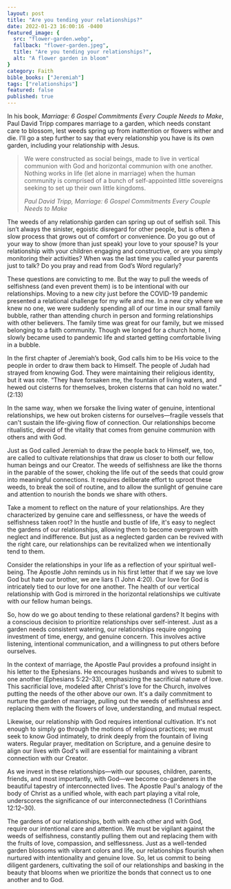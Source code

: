 ```yaml
---
layout: post
title: "Are you tending your relationships?"
date: 2022-01-23 16:00:16 -0400
featured_image: {
  src: "flower-garden.webp",
  fallback: "flower-garden.jpeg",
  title: "Are you tending your relationships?",
  alt: "A flower garden in bloom"
}
category: Faith
bible_books: ["Jeremiah"]
tags: ["relationships"]
featured: false
published: true
---
```


In his book, *Marriage: 6 Gospel Commitments Every Couple Needs to Make*, Paul David Tripp compares marriage to a garden, which needs constant care to blossom, lest weeds spring up from inattention or flowers wither and die. I’ll go a step further to say that every relationship you have is its own garden, including your relationship with Jesus.

> We were constructed as social beings, made to live in vertical communion with God and horizontal communion with one another. Nothing works in life (let alone in marriage) when the human community is comprised of a bunch of self-appointed little sovereigns seeking to set up their own little kingdoms.
>
> <cite>Paul David Tripp, Marriage: 6 Gospel Commitments Every Couple Needs to Make</cite>

The weeds of any relationship garden can spring up out of selfish soil. This isn’t always the sinister, egoistic disregard for other people, but is often a slow process that grows out of comfort or convenience. Do you go out of your way to show (more than just speak) your love to your spouse? Is your relationship with your children engaging and constructive, or are you simply monitoring their activities? When was the last time you called your parents just to talk? Do you pray and read from God’s Word regularly?

These questions are convicting to me. But the way to pull the weeds of selfishness (and even prevent them) is to be intentional with our relationships. Moving to a new city just before the COVID-19 pandemic presented a relational challenge for my wife and me. In a new city where we knew no one, we were suddenly spending all of our time in our small family bubble, rather than attending church in person and forming relationships with other believers. The family time was great for our family, but we missed belonging to a faith community. Though we longed for a church home, I slowly became used to pandemic life and started getting comfortable living in a bubble.

In the first chapter of Jeremiah’s book, God calls him to be His voice to the people in order to draw them back to Himself. The people of Judah had strayed from knowing God. They were maintaining their religious identity, but it was rote. <q>They have forsaken me, the fountain of living waters, and hewed out cisterns for themselves, broken cisterns that can hold no water.</q> (2:13)

In the same way, when we forsake the living water of genuine, intentional relationships, we hew out broken cisterns for ourselves&mdash;fragile vessels that can't sustain the life-giving flow of connection. Our relationships become ritualistic, devoid of the vitality that comes from genuine communion with others and with God.

Just as God called Jeremiah to draw the people back to Himself, we, too, are called to cultivate relationships that draw us closer to both our fellow human beings and our Creator. The weeds of selfishness are like the thorns in the parable of the sower, choking the life out of the seeds that could grow into meaningful connections. It requires deliberate effort to uproot these weeds, to break the soil of routine, and to allow the sunlight of genuine care and attention to nourish the bonds we share with others.

Take a moment to reflect on the nature of your relationships. Are they characterized by genuine care and selflessness, or have the weeds of selfishness taken root? In the hustle and bustle of life, it's easy to neglect the gardens of our relationships, allowing them to become overgrown with neglect and indifference. But just as a neglected garden can be revived with the right care, our relationships can be revitalized when we intentionally tend to them.

Consider the relationships in your life as a reflection of your spiritual well-being. The Apostle John reminds us in his first letter that if we say we love God but hate our brother, we are liars (1 John 4:20). Our love for God is intricately tied to our love for one another. The health of our vertical relationship with God is mirrored in the horizontal relationships we cultivate with our fellow human beings.

So, how do we go about tending to these relational gardens? It begins with a conscious decision to prioritize relationships over self-interest. Just as a garden needs consistent watering, our relationships require ongoing investment of time, energy, and genuine concern. This involves active listening, intentional communication, and a willingness to put others before ourselves.

In the context of marriage, the Apostle Paul provides a profound insight in his letter to the Ephesians. He encourages husbands and wives to submit to one another (Ephesians 5:22&ndash;33), emphasizing the sacrificial nature of love. This sacrificial love, modeled after Christ's love for the Church, involves putting the needs of the other above our own. It's a daily commitment to nurture the garden of marriage, pulling out the weeds of selfishness and replacing them with the flowers of love, understanding, and mutual respect.

Likewise, our relationship with God requires intentional cultivation. It's not enough to simply go through the motions of religious practices; we must seek to know God intimately, to drink deeply from the fountain of living waters. Regular prayer, meditation on Scripture, and a genuine desire to align our lives with God's will are essential for maintaining a vibrant connection with our Creator.

As we invest in these relationships&mdash;with our spouses, children, parents, friends, and most importantly, with God&mdash;we become co-gardeners in the beautiful tapestry of interconnected lives. The Apostle Paul's analogy of the body of Christ as a unified whole, with each part playing a vital role, underscores the significance of our interconnectedness (1 Corinthians 12:12&ndash;30).

The gardens of our relationships, both with each other and with God, require our intentional care and attention. We must be vigilant against the weeds of selfishness, constantly pulling them out and replacing them with the fruits of love, compassion, and selflessness. Just as a well-tended garden blossoms with vibrant colors and life, our relationships flourish when nurtured with intentionality and genuine love. So, let us commit to being diligent gardeners, cultivating the soil of our relationships and basking in the beauty that blooms when we prioritize the bonds that connect us to one another and to God.